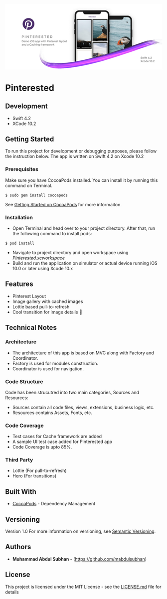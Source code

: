 <img src="Screenshots/coverimage.jpg" >

# Pinterested

## Development
- Swift 4.2
- XCode 10.2

## Getting Started
To run this project for development or debugging purposes, please follow the instruction below. The app is written on Swift 4.2 on Xcode 10.2

### Prerequisites
Make sure you have CocoaPods installed. You can install it by running this command on Terminal.
```
$ sudo gem install cocoapods
```
See [Getting Started on CocoaPods](https://guides.cocoapods.org/using/getting-started.html) for more informaiton.


### Installation 
- Open Terminal and head over to your project directory. After that, run the following command to install pods:
```
$ pod install
```
- Navigate to project directory and open workspace using *Pinterested.xcworkspace*
- Build and run the application on simulator or actual device running iOS 10.0 or later using Xcode 10.x

## Features
- Pinterest Layout
- Image gallery with cached images
- Lottie based pull-to-refresh
- Cool transition for image details 🎨

## Technical Notes

### Architecture
- The architecture of this app is based on MVC along with Factory and Coordinator.
- Factory is used for modules construction.
- Coordinator is used for navigation.

### Code Structure
Code has been strucutred into two main categories, Sources and Resources:
- Sources contain all code files, views, extensions, business logic, etc.
- Resources contains Assets, Fonts, etc.

### Code Coverage
- Test cases for Cache framework are added
- A sample UI test case added for Pinterested app
- Code Coverage is upto 85%.

### Third Party
- Lottie (For pull-to-refresh)
- Hero (For transitions)

## Built With

* [CocoaPods](https://cocoapods.org/) - Dependency Management

## Versioning

Version 1.0
For more information on versioning, see [Semantic Versioning](http://semver.org/).

## Authors

* **Muhammad Abdul Subhan** - (https://github.com/mabdulsubhan)

## License

This project is licensed under the MIT License - see the [LICENSE.md](LICENSE.md) file for details

